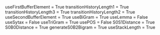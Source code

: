 useFirstBufferElement = True
transitionHistoryLength1 = True
transitionHistoryLength3 = True
transitionHistoryLength2 = True
useSecondBufferElement = True
useBiGram = True
useLemma = False
useSytax = False
useTriGram = True
usePOS = False
S0S1Distance = True
S0B0Distance = True
generateS0B2Bigram = True
useStackLength = True
